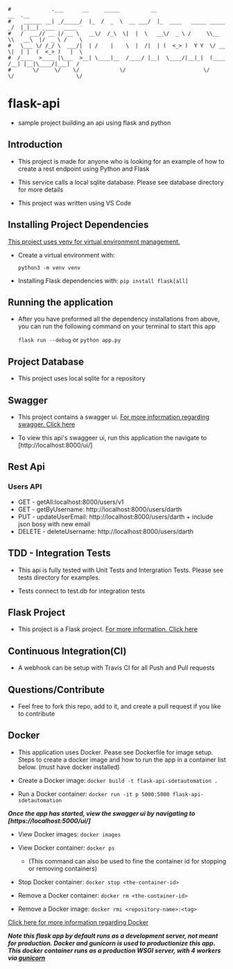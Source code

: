 ```
#             .___      __     _____          __                         __  .__               
#    ______ __| _/_____/  |_  /  _  \  __ ___/  |_  ____   _____ _____ _/  |_|__| ____   ____  
#   /  ___// __ |/ __ \   __\/  /_\  \|  |  \   __\/  _ \ /     \\__  \\   __\  |/  _ \ /    \ 
#   \___ \/ /_/ \  ___/|  | /    |    \  |  /|  | (  <_> )  Y Y  \/ __ \|  | |  (  <_> )   |  \
#  /____  >____ |\___  >__| \____|__  /____/ |__|  \____/|__|_|  (____  /__| |__|\____/|___|  /
#       \/     \/    \/             \/                         \/     \/                    \/ 
```
# flask-api

- sample project building an api using flask and python

<h2>Introduction</h2>


- This project is made for anyone who is looking for an example of how to create a rest endpoint using Python and Flask

- This service calls a local sqlite database. Please see database directory for more details

- This project was written using VS Code

<h2>Installing Project Dependencies</h2>


[This project uses venv for virtual environment management.](https://docs.python.org/3/tutorial/venv.html)

- Create a virtual environment with:

    `python3 -m venv venv`

- Installing Flask dependencies with:
    `pip install flask[all]`


<h2>Running the application</h2>


- After you have preformed all the dependency installations from above, you can run the following command on your terminal to start this app

    `flask run --debug` or `python app.py`

<h2>Project Database</h2>


- This project uses local sqlite for a repository

<h2>Swagger</h2>


- This project contains a swagger ui. [For more information regarding swagger. Click here](https://swagger.io/)

- To view this api's swaggeer ui, run this application the navigate to [http://localhost:8000/ui/]

<h2>Rest Api</h2>


<h3>Users API</h3>

- GET - getAll:localhost:8000/users/v1
- GET - getByUsername: http://localhost:8000/users/darth
- PUT - updateUserEmail: http://localhost:8000/users/darth + include json bosy with new email
- DELETE - deleteUsername: http://localhost:8000/users/darth

<h2>TDD - Integration Tests</h2>


- This api is fully tested with Unit Tests and Intergration Tests. Please see tests directory for examples. 

- Tests connect to test.db for integration tests

<h2>Flask Project</h2>


- This project is a Flask project. [For more information. Click here](https://flask.palletsprojects.com/en/2.3.x/)

<h2>Continuous Integration(CI)</h2>


- A webhook can be setup with Travis CI for all Push and Pull requests

<h2>Questions/Contribute</h2>


- Feel free to fork this repo, add to it, and create a pull request if you like to contribute

## Docker 
- This application uses Docker. Pease see Dockerfile for image setup. Steps to create a docker image and how to run the app in a container list below. (must have docker installed)

- Create a Docker image: `docker build -t flask-api-sdetautomation .`

- Run a Docker container: `docker run -it p 5000:5000 flask-api-sdetautomation`

__***Once the app has started, view the swagger ui by navigating to [https://localhost:5000/ui/]***__

- View Docker images: `docker images`

- View Docker container: `docker ps` 
    - (This command can also be used to fine the container id for stopping or removing containers)

- Stop Docker container: `docker stop <the-container-id>`

- Remove a Docker container: `docker rm <the-container-id>`

- Remove a Docker image: `docker rmi <repository-name>:<tag>`

[Click here for more information regarding Docker](https://docs.docker.com/)

__*Note this flask app by default runs as a development server, not meant for production. Docker and gunicorn is used to productionize this app. This docker container runs as a production WSGI server, with 4 workers via [gunicorn](https://gunicorn.org/)*__